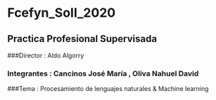 # Fcefyn_SoII_2020
## Practica Profesional Supervisada
###Director : Aldo Algorry
### Integrantes : Cancinos José María , Oliva Nahuel David
###Tema : Procesamiento de lenguajes naturales & Machine learning
